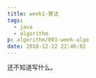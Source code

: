 ```yaml
---
title: week1-算法
tags:
  - java
  - algorithm
p: algorithm/001-week-algo
date: 2018-12-22 22:46:02
---
```


还不知道写什么。
